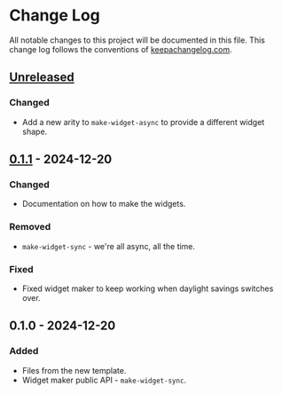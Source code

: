 # Change Log
All notable changes to this project will be documented in this file. This change log follows the conventions of [keepachangelog.com](http://keepachangelog.com/).

## [Unreleased]
### Changed
- Add a new arity to `make-widget-async` to provide a different widget shape.

## [0.1.1] - 2024-12-20
### Changed
- Documentation on how to make the widgets.

### Removed
- `make-widget-sync` - we're all async, all the time.

### Fixed
- Fixed widget maker to keep working when daylight savings switches over.

## 0.1.0 - 2024-12-20
### Added
- Files from the new template.
- Widget maker public API - `make-widget-sync`.

[Unreleased]: https://sourcehost.site/your-name/inventory/compare/0.1.1...HEAD
[0.1.1]: https://sourcehost.site/your-name/inventory/compare/0.1.0...0.1.1
